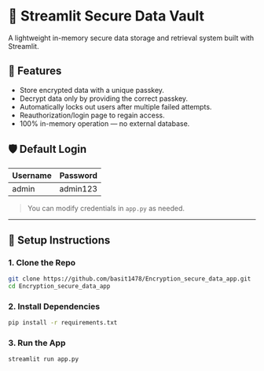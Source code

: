 # 🔐 Streamlit Secure Data Vault

A lightweight in-memory secure data storage and retrieval system built with Streamlit.

## 🚀 Features

- Store encrypted data with a unique passkey.
- Decrypt data only by providing the correct passkey.
- Automatically locks out users after multiple failed attempts.
- Reauthorization/login page to regain access.
- 100% in-memory operation — no external database.

## 🛡️ Default Login

| Username | Password   |
|----------|------------|
| admin    | admin123   |

> You can modify credentials in `app.py` as needed.

---

## 🧪 Setup Instructions

### 1. Clone the Repo
```bash
git clone https://github.com/basit1478/Encryption_secure_data_app.git
cd Encryption_secure_data_app
```

### 2. Install Dependencies
```bash
pip install -r requirements.txt
```

### 3. Run the App
```bash
streamlit run app.py
```

